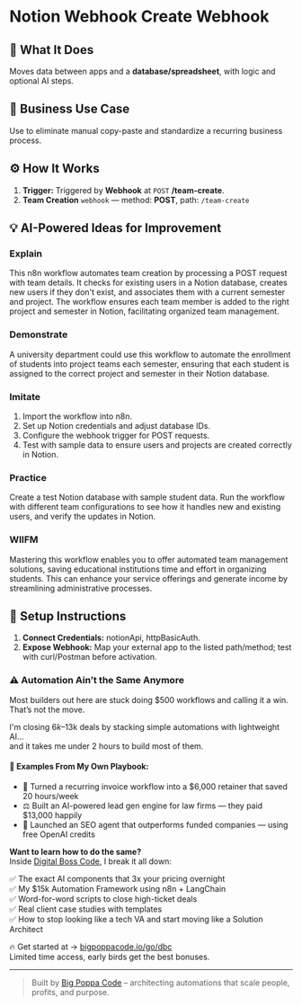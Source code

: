 # Notion Webhook Create Webhook
  ## 🚀 What It Does
  Moves data between apps and a **database/spreadsheet**, with logic and optional AI steps.
  
  ## 💼 Business Use Case
  Use to eliminate manual copy-paste and standardize a recurring business process.
  
  ## ⚙️ How It Works
  1. **Trigger:** Triggered by **Webhook** at `POST` **/team-create**.
  2. **Team Creation** `webhook` — method: **POST**, path: `/team-create`
  
  ## 💡 AI-Powered Ideas for Improvement
  ### Explain
This n8n workflow automates team creation by processing a POST request with team details. It checks for existing users in a Notion database, creates new users if they don't exist, and associates them with a current semester and project. The workflow ensures each team member is added to the right project and semester in Notion, facilitating organized team management.

### Demonstrate
A university department could use this workflow to automate the enrollment of students into project teams each semester, ensuring that each student is assigned to the correct project and semester in their Notion database.

### Imitate
1. Import the workflow into n8n.
2. Set up Notion credentials and adjust database IDs.
3. Configure the webhook trigger for POST requests.
4. Test with sample data to ensure users and projects are created correctly in Notion.

### Practice
Create a test Notion database with sample student data. Run the workflow with different team configurations to see how it handles new and existing users, and verify the updates in Notion.

### WIIFM
Mastering this workflow enables you to offer automated team management solutions, saving educational institutions time and effort in organizing students. This can enhance your service offerings and generate income by streamlining administrative processes.
  
  ## 🔧 Setup Instructions
  1. **Connect Credentials:** notionApi, httpBasicAuth.
2. **Expose Webhook:** Map your external app to the listed path/method; test with curl/Postman before activation.
  
### ⚠️ Automation Ain’t the Same Anymore

Most builders out here are stuck doing $500 workflows and calling it a win.  
That’s not the move.  

I'm closing $6k–$13k deals by stacking simple automations with lightweight AI...  
and it takes me under 2 hours to build most of them.

#### 🧠 Examples From My Own Playbook:
- 🔁 Turned a recurring invoice workflow into a $6,000 retainer that saved 20 hours/week  
- ⚖️ Built an AI-powered lead gen engine for law firms — they paid $13,000 happily  
- 🚀 Launched an SEO agent that outperforms funded companies — using free OpenAI credits  

**Want to learn how to do the same?**  
Inside [Digital Boss Code](https://bigpoppacode.io/go/dbc), I break it all down:

✅ The exact AI components that 3x your pricing overnight  
✅ My $15k Automation Framework using n8n + LangChain  
✅ Word-for-word scripts to close high-ticket deals  
✅ Real client case studies with templates  
✅ How to stop looking like a tech VA and start moving like a Solution Architect  

🔥 Get started at → [bigpoppacode.io/go/dbc](https://bigpoppacode.io/go/dbc)  
Limited time access, early birds get the best bonuses.

---
> Built by [Big Poppa Code](https://bigpoppacode.io) – architecting automations that scale people, profits, and purpose.
  